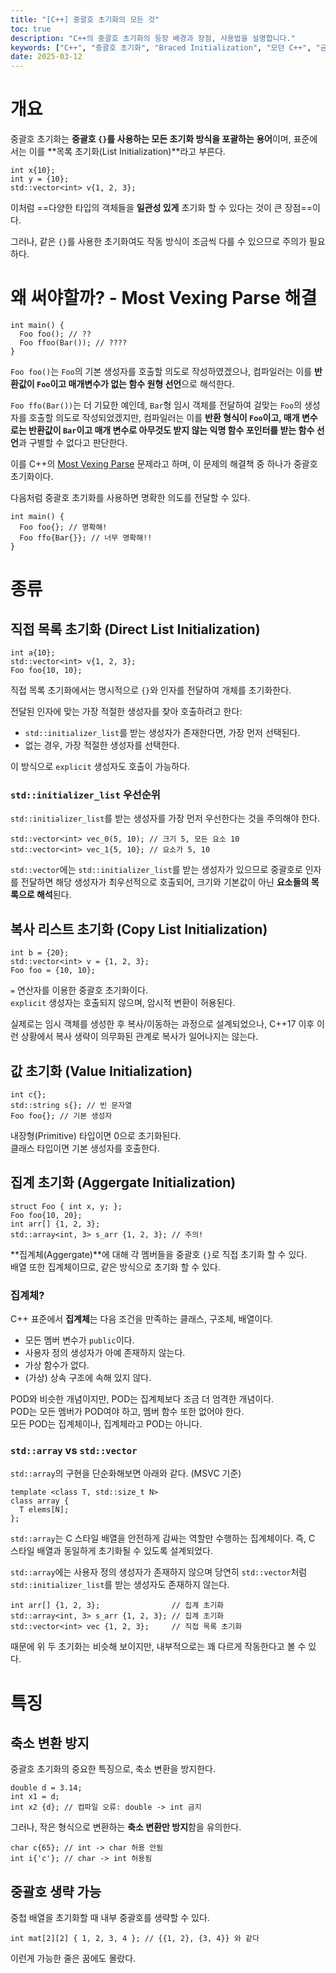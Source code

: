 ```yaml
---
title: "[C++] 중괄호 초기화의 모든 것"
toc: true
description: "C++의 중괄호 초기화의 등장 배경과 장점, 사용법을 설명합니다."
keywords: ["C++", "중괄호 초기화", "Braced Initialization", "모던 C++", "균일 초기화", "유니폼 초기화"]
date: 2025-03-12
---
```


# 개요

중괄호 초기화는 **중괄호 `{}`를 사용하는 모든 초기화 방식을 포괄하는 용어**이며, 표준에서는 이를 **목록 초기화(List Initialization)**라고 부른다.

```cpp{lineNos=false}
int x{10};
int y = {10};
std::vector<int> v{1, 2, 3};
```

이처럼 ==다양한 타입의 객체들을 **일관성 있게** 초기화 할 수 있다는 것이 큰 장점==이다.

그러나, 같은 `{}`를 사용한 초기화여도 작동 방식이 조금씩 다를 수 있으므로 주의가 필요하다. 

# 왜 써야할까? - Most Vexing Parse 해결

```cpp{lineNos=false}
int main() {
  Foo foo(); // ??
  Foo ffoo(Bar()); // ????
}
```

`Foo foo()`는 `Foo`의 기본 생성자를 호출할 의도로 작성하였겠으나, 컴파일러는 이를 **반환값이 `Foo`이고 매개변수가 없는 함수 원형 선언**으로 해석한다.

`Foo ffo(Bar())`는 더 기묘한 예인데, `Bar`형 임시 객체를 전달하여 걸맞는 `Foo`의 생성자를 호출할 의도로 작성되었겠지만, 컴파일러는 이를 **반환 형식이 `Foo`이고, 매개 변수로는 반환값이 `Bar`이고 매개 변수로 아무것도 받지 않는 익명 함수 포인터를 받는 함수 선언**과 구별할 수 없다고 판단한다.

이를 C++의 [Most Vexing Parse](https://en.wikipedia.org/wiki/Most_vexing_parse) 문제라고 하며, 이 문제의 해결책 중 하나가 중괄호 초기화이다.

다음처럼 중괄호 초기화를 사용하면 명확한 의도를 전달할 수 있다.

```cpp{lineNos=false}
int main() {
  Foo foo{}; // 명확해!
  Foo ffo{Bar{}}; // 너무 명확해!!
}
```

# 종류

## 직접 목록 초기화 (Direct List Initialization)

```cpp{lineNos=false}
int a{10};
std::vector<int> v{1, 2, 3};
Foo foo{10, 10};
```

직접 목록 초기화에서는 명시적으로 `{}`와 인자를 전달하여 개체를 초기화한다.  

전달된 인자에 맞는 가장 적절한 생성자를 찾아 호출하려고 한다:
* `std::initializer_list`를 받는 생성자가 존재한다면, 가장 먼저 선택된다.
* 없는 경우, 가장 적절한 생성자를 선택한다.

이 방식으로 `explicit` 생성자도 호출이 가능하다.

### `std::initializer_list` 우선순위

`std::initializer_list`를 받는 생성자를 가장 먼저 우선한다는 것을 주의해야 한다.

```cpp{lineNos=false}
std::vector<int> vec_0(5, 10); // 크기 5, 모든 요소 10
std::vector<int> vec_1{5, 10}; // 요소가 5, 10
```

`std::vector`에는 `std::initializer_list`를 받는 생성자가 있으므로 중괄호로 인자를 전달하면 해당 생성자가 최우선적으로 호출되어, 크기와 기본값이 아닌 **요소들의 목록으로 해석**된다.

## 복사 리스트 초기화 (Copy List Initialization)

```cpp{lineNos=false}
int b = {20};
std::vector<int> v = {1, 2, 3};
Foo foo = {10, 10};
```

`=` 연산자를 이용한 중괄호 초기화이다.  
`explicit` 생성자는 호출되지 않으며, 암시적 변환이 허용된다.  

실제로는 임시 객체를 생성한 후 복사/이동하는 과정으로 설계되었으나, C++17 이후 이런 상황에서 복사 생략이 의무화된 관계로 복사가 일어나지는 않는다.

## 값 초기화 (Value Initialization)

```cpp{lineNos=false}
int c{};
std::string s{}; // 빈 문자열
Foo foo{}; // 기본 생성자
```

내장형(Primitive) 타입이면 0으로 초기화된다.  
클래스 타입이면 기본 생성자를 호출한다.  

## 집계 초기화 (Aggergate Initialization)

```cpp{lineNos=false}
struct Foo { int x, y; };
Foo foo{10, 20};
int arr[] {1, 2, 3};
std::array<int, 3> s_arr {1, 2, 3}; // 주의!
```

**집계체(Aggergate)**에 대해 각 멤버들을 중괄호 `{}`로 직접 초기화 할 수 있다.  
배열 또한 집계체이므로, 같은 방식으로 초기화 할 수 있다.

### 집계체?

C++ 표준에서 **집계체**는 다음 조건을 만족하는 클래스, 구조체, 배열이다.
* 모든 멤버 변수가 `public`이다.
* 사용자 정의 생성자가 아예 존재하지 않는다.
* 가상 함수가 없다.
* (가상) 상속 구조에 속해 있지 않다.

POD와 비슷한 개념이지만, POD는 집계체보다 조금 더 엄격한 개념이다.  
POD는 모든 멤버가 POD여야 하고, 멤버 함수 또한 없어야 한다.  
모든 POD는 집계체이나, 집계체라고 POD는 아니다.  

### `std::array` vs `std::vector`

`std::array`의 구현을 단순화해보면 아래와 같다. (MSVC 기준)

```cpp{lineNos=false}
template <class T, std::size_t N>
class array {
  T elems[N];
};
```

`std::array`는 C 스타일 배열을 안전하게 감싸는 역할만 수행하는 집계체이다. 즉, C 스타일 배열과 동일하게 초기화될 수 있도록 설계되었다.

`std::array`에는 사용자 정의 생성자가 존재하지 않으며 당연히 `std::vector`처럼 `std::initializer_list`를 받는 생성자도 존재하지 않는다.

```cpp{lineNos=false}
int arr[] {1, 2, 3};                // 집계 초기화
std::array<int, 3> s_arr {1, 2, 3}; // 집계 초기화
std::vector<int> vec {1, 2, 3};     // 직접 목록 초기화
```

때문에 위 두 초기화는 비슷해 보이지만, 내부적으로는 꽤 다르게 작동한다고 볼 수 있다.

# 특징 

## 축소 변환 방지

중괄호 초기화의 중요한 특징으로, 축소 변환을 방지한다.

```cpp{lineNos=false}
double d = 3.14;
int x1 = d;
int x2 {d}; // 컴파일 오류: double -> int 금지
```

그러나, 작은 형식으로 변환하는 **축소 변환만 방지**함을 유의한다.

```cpp{lineNos=false}
char c{65}; // int -> char 허용 안됨
int i{'c'}; // char -> int 허용됨
```

## 중괄호 생략 가능

중첩 배열을 초기화할 때 내부 중괄호를 생략할 수 있다.

```cpp{lineNos=false}
int mat[2][2] { 1, 2, 3, 4 }; // {{1, 2}, {3, 4}} 와 같다
```

이런게 가능한 줄은 꿈에도 몰랐다.
